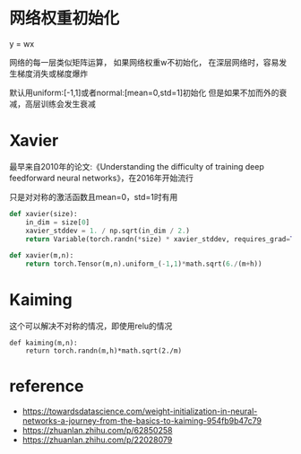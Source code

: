 # 网络权重初始化

y = wx

网络的每一层类似矩阵运算，
如果网络权重w不初始化，
在深层网络时，容易发生梯度消失或梯度爆炸

默认用uniform:[-1,1]或者normal:[mean=0,std=1]初始化
但是如果不加而外的衰减，高层训练会发生衰减


# Xavier

最早来自2010年的论文:《Understanding the difficulty of training deep feedforward neural networks》，在2016年开始流行

只是对对称的激活函数且mean=0，std=1时有用

```py
def xavier(size):
    in_dim = size[0]
    xavier_stddev = 1. / np.sqrt(in_dim / 2.)
    return Variable(torch.randn(*size) * xavier_stddev, requires_grad=True)
    
def xavier(m,n):
    return torch.Tensor(m,n).uniform_(-1,1)*math.sqrt(6./(m+h))
```


# Kaiming

这个可以解决不对称的情况，即使用relu的情况

```
def kaiming(m,n):
    return torch.randn(m,h)*math.sqrt(2./m)
```

# reference
- https://towardsdatascience.com/weight-initialization-in-neural-networks-a-journey-from-the-basics-to-kaiming-954fb9b47c79
- https://zhuanlan.zhihu.com/p/62850258
- https://zhuanlan.zhihu.com/p/22028079
